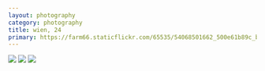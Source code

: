 ```yaml
---
layout: photography
category: photography
title: wien, 24
primary: https://farm66.staticflickr.com/65535/54068501662_500e61b89c_b.jpg
---
```


<div class="gallery">
  <div class="row">
    <div class="column">
      <img src="https://farm66.staticflickr.com/65535/54068501662_500e61b89c_b.jpg">
      <img src="https://farm66.staticflickr.com/65535/54067648944_0b306aa86e_b.jpg">
      <img src="https://farm66.staticflickr.com/65535/54069634213_7e8402ff04_b.jpg">
    </div>
  </div>
</div>
